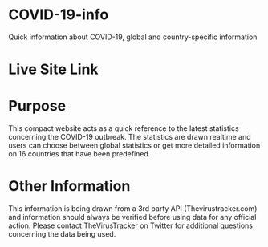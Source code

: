 # COVID-19-info

Quick information about COVID-19, global and country-specific information

# Live Site Link

# Purpose

This compact website acts as a quick reference to the latest statistics concerning the COVID-19 outbreak. The statistics are drawn realtime and users can choose between global statistics or get more detailed information on 16 countries that have been predefined.

# Other Information

This information is being drawn from a 3rd party API (Thevirustracker.com) and information should always be verified before using data for any official action. Please contact TheVirusTracker on Twitter for additional questions concerning the data being used.
